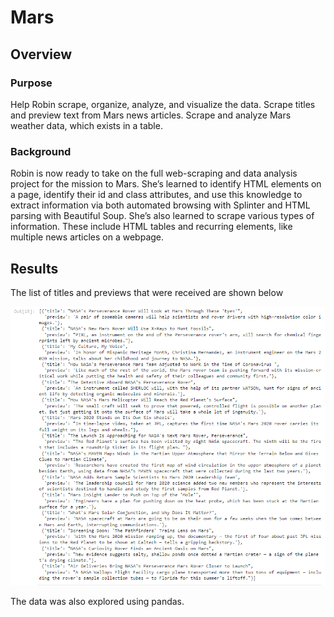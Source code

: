 # Mars

## Overview

### Purpose
Help Robin scrape, organize, analyze, and visualize the data. Scrape titles and preview text from Mars news articles. Scrape and analyze Mars weather data, which exists in a table.

### Background
Robin is now ready to take on the full web-scraping and data analysis project for the mission to Mars. She’s learned to identify HTML elements on a page, identify their id and class attributes, and use this knowledge to extract information via both automated browsing with Splinter and HTML parsing with Beautiful Soup. She’s also learned to scrape various types of information. These include HTML tables and recurring elements, like multiple news articles on a webpage.

## Results

The list of titles and previews that were received are shown below

![mars result list](mars.png)

The data was also explored using pandas.
